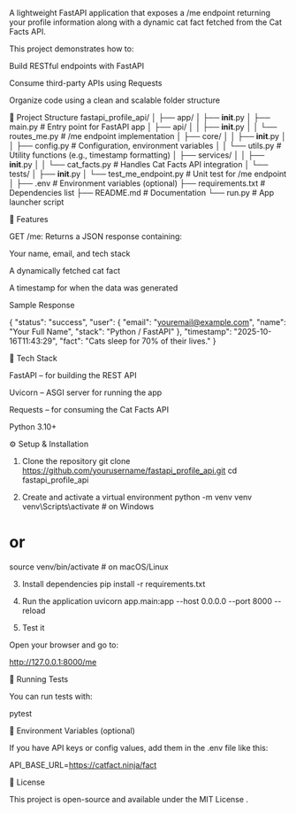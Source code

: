 A lightweight FastAPI application that exposes a /me endpoint returning your profile information along with a dynamic cat fact fetched from the Cat Facts API.

This project demonstrates how to:

Build RESTful endpoints with FastAPI

Consume third-party APIs using Requests

Organize code using a clean and scalable folder structure

📁 Project Structure
fastapi_profile_api/
│
├── app/
│   ├── __init__.py
│   ├── main.py                # Entry point for FastAPI app
│   ├── api/
│   │   ├── __init__.py
│   │   └── routes_me.py       # /me endpoint implementation
│   ├── core/
│   │   ├── __init__.py
│   │   ├── config.py          # Configuration, environment variables
│   │   └── utils.py           # Utility functions (e.g., timestamp formatting)
│   ├── services/
│   │   ├── __init__.py
│   │   └── cat_facts.py       # Handles Cat Facts API integration
│   └── tests/
│       ├── __init__.py
│       └── test_me_endpoint.py  # Unit test for /me endpoint
│
├── .env                        # Environment variables (optional)
├── requirements.txt             # Dependencies list
├── README.md                    # Documentation
└── run.py                       # App launcher script

🚀 Features

GET /me: Returns a JSON response containing:

Your name, email, and tech stack

A dynamically fetched cat fact

A timestamp for when the data was generated

Sample Response

{
  "status": "success",
  "user": {
    "email": "youremail@example.com",
    "name": "Your Full Name",
    "stack": "Python / FastAPI"
  },
  "timestamp": "2025-10-16T11:43:29",
  "fact": "Cats sleep for 70% of their lives."
}

🧩 Tech Stack

FastAPI – for building the REST API

Uvicorn – ASGI server for running the app

Requests – for consuming the Cat Facts API

Python 3.10+

⚙️ Setup & Installation
1. Clone the repository
git clone https://github.com/yourusername/fastapi_profile_api.git
cd fastapi_profile_api

2. Create and activate a virtual environment
python -m venv venv
venv\Scripts\activate  # on Windows
# or
source venv/bin/activate  # on macOS/Linux

3. Install dependencies
pip install -r requirements.txt

4. Run the application
uvicorn app.main:app --host 0.0.0.0 --port 8000 --reload

5. Test it

Open your browser and go to:

http://127.0.0.1:8000/me

🧪 Running Tests

You can run tests with:

pytest

🧠 Environment Variables (optional)

If you have API keys or config values, add them in the .env file like this:

API_BASE_URL=https://catfact.ninja/fact

📜 License

This project is open-source and available under the MIT License
.
